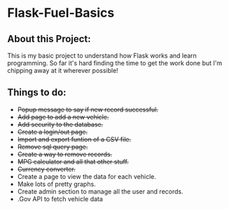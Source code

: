 # Flask-Fuel-Basics

## About this Project:
This is my basic project to understand how Flask works and learn programming. So far it's hard finding the time to get the work done but I'm chipping away at it wherever possible!

## Things to do:
- ~~Popup message to say if new record successful.~~
- ~~Add page to add a new vehicle.~~
- ~~Add security to the database.~~
- ~~Create a login/out page.~~
- ~~Import and export funtion of a CSV file.~~
- ~~Remove sql query page.~~
- ~~Create a way to remove records.~~
- ~~MPG calculator and all that other stuff.~~
- ~~Currency converter.~~
- Create a page to view the data for each vehicle.
- Make lots of pretty graphs.
- Create admin section to manage all the user and records.
- .Gov API to fetch vehicle data